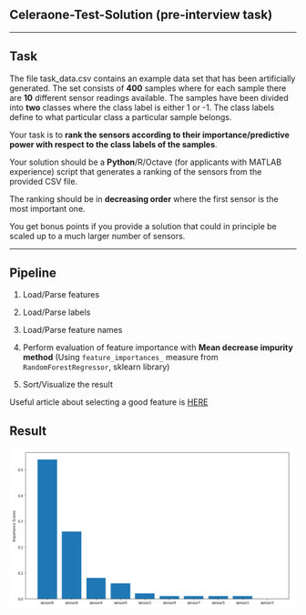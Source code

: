 [image1]: ./imgs/result.png

## Сeleraone-Test-Solution (pre-interview task)

---

## Task

The file task_data.csv contains an example data set that has been artificially generated. 
The set consists of **400** samples where for each sample there are **10** different sensor readings available. 
The samples have been divided into **two** classes where the class label is either 1 or -1. 
The class labels define to what particular class a particular sample belongs.

Your task is to **rank the sensors according to their importance/predictive power with respect to the class labels of the samples**.

Your solution should be a **Python**/R/Octave (for applicants with MATLAB experience) script that generates a ranking of the sensors from the provided CSV file.

The ranking should be in **decreasing order** where the first sensor is the most important one.

You get bonus points if you provide a solution that could in principle be scaled up to a much larger number of sensors.

---

## Pipeline

1. Load/Parse features

2. Load/Parse labels

3. Load/Parse feature names

4. Perform evaluation of feature importance with **Mean decrease impurity method** (Using `feature_importances_` measure from `RandomForestRegressor`, sklearn library)

5. Sort/Visualize the result

Useful article about selecting a good feature is [HERE](http://blog.datadive.net/selecting-good-features-part-iii-random-forests/) 

## Result

![alt text][image1]

